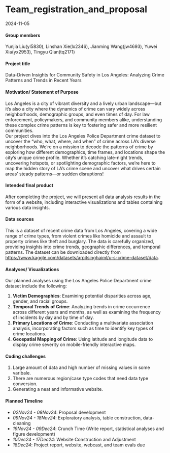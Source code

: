 Team_registration_and_proposal
================
2024-11-05

#### Group members

Yunjia Liu(yl5830), Linshan Xie(lx2346), Jianming Wang(jw4693), Yuwei
Xia(yx2953), Tingyu Qian(tq2171)

#### Project title

Data-Driven Insights for Community Safety in Los Angeles: Analyzing
Crime Patterns and Trends in Recent Years

#### Motivation/ Statement of Purpose

Los Angeles is a city of vibrant diversity and a lively urban
landscape—but it’s also a city where the dynamics of crime can vary
widely across neighborhoods, demographic groups, and even times of day.
For law enforcement, policymakers, and community members alike,
understanding these complex crime patterns is key to fostering safer and
more resilient communities.  
Our project dives into the Los Angeles Police Department crime dataset
to uncover the “who, what, where, and when” of crime across LA’s diverse
neighborhoods. We’re on a mission to decode the patterns of crime by
exploring how different demographics, time frames, and locations shape
the city’s unique crime profile. Whether it’s catching late-night
trends, uncovering hotspots, or spotlighting demographic factors, we’re
here to map the hidden story of LA’s crime scene and uncover what drives
certain areas’ steady patterns—or sudden disruptions!

#### Intended final product

After completing the project, we will present all data analysis results
in the form of a website, including interactive visualizations and
tables containing various data insights.

#### Data sources

This is a dataset of recent crime data from Los Angeles, covering a wide
range of crime types, from violent crimes like homicide and assault to
property crimes like theft and burglary. The data is carefully
organized, providing insights into crime trends, geographic differences,
and temporal patterns. The dataset can be downloaded directly from
<https://www.kaggle.com/datasets/arpitsinghaiml/u-s-crime-dataset/data>.

#### Analyses/ Visualizations

Our planned analyses using the Los Angeles Police Department crime
dataset include the following:  

1.  **Victim Demographics**: Examining potential disparities across age,
    gender, and racial groups.  
2.  **Temporal Trends of Crime**: Analyzing trends in crime occurrence
    across different years and months, as well as examining the
    frequency of incidents by day and by time of day.  
3.  **Primary Locations of Crime**: Conducting a multivariate
    association analysis, incorporating factors such as time to identify
    key types of crime locations.  
4.  **Geospatial Mapping of Crime**: Using latitude and longitude data
    to display crime severity on mobile-friendly interactive maps.  

#### Coding challenges

1.  Large amount of data and high number of missing values in some
    varibale.  
2.  There are numerous region/case type codes that need data type
    conversion.  
3.  Generating a neat and informative website.

#### Planned Timeline

- *02Nov24 - 08Nov24*: Proposal development
- *09Nov24 - 18Nov24*: Exploratory analysis, table construction,
  data-cleaning
- *19Nov24 - 09Dec24*: Crunch Time (Write report, statistical analyses
  and figure development)
- *10Dec24 - 17Dec24*: Website Construction and Adjustment
- *18Dec24*: Project report, website, webcast, and team evals due
